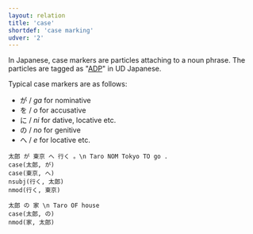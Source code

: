 ```yaml
---
layout: relation
title: 'case'
shortdef: 'case marking'
udver: '2'
---
```


In Japanese, case markers are particles attaching to a noun phrase.
The particles are tagged as "[ADP]()" in UD Japanese.

Typical case markers are as follows:

- が / *ga* for nominative
- を / *o* for accusative
- に / *ni* for dative, locative etc.
- の / *no* for genitive
- へ / *e* for locative etc.

~~~ sdparse
太郎 が 東京 へ 行く 。\n Taro NOM Tokyo TO go .
case(太郎, が)
case(東京, へ)
nsubj(行く, 太郎)
nmod(行く, 東京)
~~~

~~~ sdparse
太郎 の 家 \n Taro OF house
case(太郎, の)
nmod(家, 太郎)
~~~
<!-- Interlanguage links updated Čt lis 12 09:43:15 CET 2020 -->
